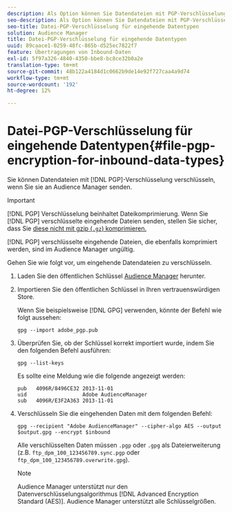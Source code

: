 ```yaml
---
description: Als Option können Sie Datendateien mit PGP-Verschlüsselung verschlüsseln, wenn Sie sie an Audience Manager senden.
seo-description: Als Option können Sie Datendateien mit PGP-Verschlüsselung verschlüsseln, wenn Sie sie an Audience Manager senden.
seo-title: Datei-PGP-Verschlüsselung für eingehende Datentypen
solution: Audience Manager
title: Datei-PGP-Verschlüsselung für eingehende Datentypen
uuid: 89caace1-0259-48fc-865b-d525ec7822f7
feature: Übertragungen von Inbound-Daten
exl-id: 5f97a326-4840-4350-bbe8-bc8ce32b0a2e
translation-type: tm+mt
source-git-commit: 48b122a4184d1c0662b9de14e92f727caa4a9d74
workflow-type: tm+mt
source-wordcount: '192'
ht-degree: 12%

---
```


# Datei-PGP-Verschlüsselung für eingehende Datentypen{#file-pgp-encryption-for-inbound-data-types}

Sie können Datendateien mit [!DNL PGP]-Verschlüsselung verschlüsseln, wenn Sie sie an Audience Manager senden.

<!-- c_encryption.xml -->

>[!IMPORTANT]
>
>[!DNL PGP] Verschlüsselung beinhaltet Dateikomprimierung. Wenn Sie [!DNL PGP] verschlüsselte eingehende Dateien senden, stellen Sie sicher, dass Sie [diese nicht mit gzip (`.gz`) komprimieren.](../../../integration/sending-audience-data/batch-data-transfer-explained/inbound-file-compression.md)
>
>[!DNL PGP] verschlüsselte eingehende Dateien, die ebenfalls  [](../../../integration/sending-audience-data/batch-data-transfer-explained/inbound-file-compression.md) komprimiert werden, sind im Audience Manager ungültig.

Gehen Sie wie folgt vor, um eingehende Datendateien zu verschlüsseln.

1. Laden Sie den öffentlichen Schlüssel [Audience Manager](./assets/adobe_pgp.pub) herunter.
2. Importieren Sie den öffentlichen Schlüssel in Ihren vertrauenswürdigen Store.

   Wenn Sie beispielsweise [!DNL GPG] verwenden, könnte der Befehl wie folgt aussehen:

   `gpg --import adobe_pgp.pub`

3. Überprüfen Sie, ob der Schlüssel korrekt importiert wurde, indem Sie den folgenden Befehl ausführen:

   `gpg --list-keys`

   Es sollte eine Meldung wie die folgende angezeigt werden:

   ```
   pub   4096R/8496CE32 2013-11-01
   uid                  Adobe AudienceManager
   sub   4096R/E3F2A363 2013-11-01
   ```

4. Verschlüsseln Sie die eingehenden Daten mit dem folgenden Befehl:

   `gpg --recipient "Adobe AudienceManager" --cipher-algo AES --output $output.gpg --encrypt $inbound`

   Alle verschlüsselten Daten müssen `.pgp` oder `.gpg` als Dateierweiterung (z.B. `ftp_dpm_100_123456789.sync.pgp` oder `ftp_dpm_100_123456789.overwrite.gpg`).

   >[!NOTE]
   >
   >Audience Manager unterstützt nur den Datenverschlüsselungsalgorithmus [!DNL Advanced Encryption Standard (AES)]. Audience Manager unterstützt alle Schlüsselgrößen.
